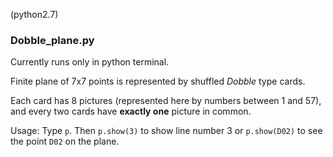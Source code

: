 (python2.7)

<h3>Dobble_plane.py</h3>

Currently runs only in python terminal. <br>

Finite plane of 7x7 points is represented by shuffled *Dobble* type cards.

Each card has 8 pictures (represented here by numbers between 1 and 57), and every two cards have **exactly one** picture in common.

Usage:
Type `p`. Then `p.show(3)` to show line number 3 or `p.show(D02)` to see the point `D02` on the plane.

